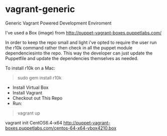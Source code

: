 vagrant-generic
===============

Generic Vagrant Powered Development Enviroment

I've used a Box (image) from http://puppet-vagrant-boxes.puppetlabs.com/

In order to keep the repo small and light i've opted to require the user run the r10k command rather then check in all the puppet module dependenciesinto the repo. This way the developer can just update the Puppetfile and update the dependencies themselves as needed.

To install r10k on a Mac: 
>sudo gem install r10k


* Install Virtual Box
* Install Vagrant
* Checkout out This Repo
* Run:
>vagrant up



vagrant init CentOS6.4-x64 http://puppet-vagrant-boxes.puppetlabs.com/centos-64-x64-vbox4210.box
